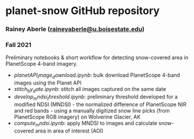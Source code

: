 # planet-snow GitHub repository
### Rainey Aberle (raineyaberle@u.boisestate.edu)
### Fall 2021

Preliminary notebooks & short workflow for detecting snow-covered area in PlanetScope 4-band imagery.

- $planetAPI_image_download.ipynb$: bulk download PlanetScope 4-band images using the Planet API
- $stitch_by_date.ipynb$: stitch all images captured on the same date
- $develop_mndsi_threshold.ipynb$: preliminary threshold developed for a modified NDSI (MNDSI) - the normalized difference of PlanetScope NIR and red bands - using a manually digitized snow line picks (from PlanetScope RGB imagery) on Wolverine Glacier, AK
- $compute_mndsi.ipynb$: apply MNDSI to images and calculate snow-covered area in area of interest (AOI)
